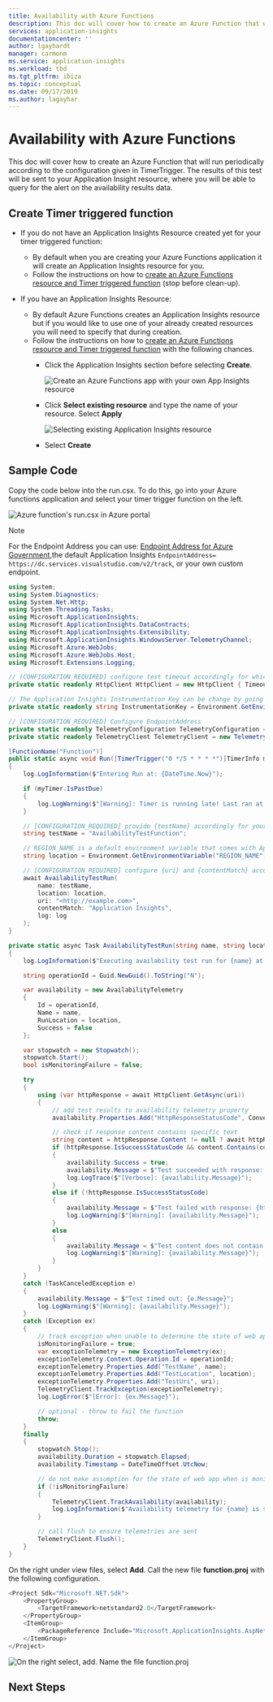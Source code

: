 ```yaml
---
title: Availability with Azure Functions 
description: This doc will cover how to create an Azure Function that will run periodically according to the configuration given in TimerTrigger. The results of this test will be sent to your Application Insight resource, where you will be able to query for the alert on the availability results data.
services: application-insights
documentationcenter: ''
author: lgayhardt
manager: carmonm
ms.service: application-insights
ms.workload: tbd
ms.tgt_pltfrm: ibiza
ms.topic: conceptual
ms.date: 09/17/2019
ms.author: lagayhar
---
```


# Availability with Azure Functions

This doc will cover how to create an Azure Function that will run periodically according to the configuration given in TimerTrigger. The results of this test will be sent to your Application Insight resource, where you will be able to query for the alert on the availability results data.

## Create Timer triggered function

- If you do not have an Application Insights Resource created yet for your timer triggered function:
    - By default when you are creating your Azure Functions application it will create an Application Insights resource for you.
    - Follow the instructions on how to [create an Azure Functions resource and Timer triggered function](https://docs.microsoft.com/azure/azure-functions/functions-create-scheduled-function) (stop before clean-up).

- If you have an Application Insights Resource:
    - By default Azure Functions creates an Application Insights resource but if you would like to use one of your already created resources you will need to specify that during creation.
    - Follow the instructions on how to [create an Azure Functions resource and Timer triggered function](https://docs.microsoft.com/azure/azure-functions/functions-create-scheduled-function) with the following chances.
        -  Click the Application Insights section before selecting **Create**.

            ![ Create an Azure Functions app with your own App Insights resource](media/availability-azure-function/create-function-app.png)

        - Click **Select existing resource** and type the name of your resource. Select **Apply**

            ![Selecting existing Application Insights resource](media/availability-azure-function/app-insights-resource.png)

        - Select **Create**

## Sample Code

Copy the code below into the run.csx. To do this, go into your Azure functions application and select your timer trigger function on the left.

![Azure function's run.csx in Azure portal](media/availability-azure-function/runcsx.png)

> [!NOTE]
> For the Endpoint Address you can use: [Endpoint Address for Azure Government](https://docs.microsoft.com/en-us/azure/azure-government/documentation-government-services-monitoringandmanagement#application-insights),the default Application Insights ```EndpointAddress= https://dc.services.visualstudio.com/v2/track```, or your own custom endpoint.

```C#
using System;
using System.Diagnostics;
using System.Net.Http;
using System.Threading.Tasks;
using Microsoft.ApplicationInsights;
using Microsoft.ApplicationInsights.DataContracts;
using Microsoft.ApplicationInsights.Extensibility;
using Microsoft.ApplicationInsights.WindowsServer.TelemetryChannel;
using Microsoft.Azure.WebJobs;
using Microsoft.Azure.WebJobs.Host;
using Microsoft.Extensions.Logging;

// [CONFIGURATION_REQUIRED] configure test timeout accordingly for which your request should run
private static readonly HttpClient HttpClient = new HttpClient { Timeout = TimeSpan.FromSeconds(30) };

// The Application Insights Instrumentation Key can be change by going the overview page of your Function App, selecting configuration, and changing the value of APPINSIGHTS_INSTRUMENTATIONKEY
private static readonly string InstrumentationKey = Environment.GetEnvironmentVariable("APPINSIGHTS_INSTRUMENTATIONKEY");

// [CONFIGURATION_REQUIRED] Configure EndpointAddress
private static readonly TelemetryConfiguration TelemetryConfiguration = new TelemetryConfiguration(InstrumentationKey, new ServerTelemetryChannel() { EndpointAddress = "<EndpointAddress>" });
private static readonly TelemetryClient TelemetryClient = new TelemetryClient(TelemetryConfiguration);

[FunctionName("Function")]
public static async void Run([TimerTrigger("0 */5 * * * *")]TimerInfo myTimer, ILogger log)
{
    log.LogInformation($"Entering Run at: {DateTime.Now}");

    if (myTimer.IsPastDue)
    {
        log.LogWarning($"[Warning]: Timer is running late! Last ran at: {myTimer.ScheduleStatus.Last}");
    }

    // [CONFIGURATION_REQUIRED] provide {testName} accordingly for your test function
    string testName = "AvailabilityTestFunction";

    // REGION_NAME is a default environment variable that comes with App Service
    string location = Environment.GetEnvironmentVariable("REGION_NAME");

    // [CONFIGURATION_REQUIRED] configure {uri} and {contentMatch} accordingly for your web app. {uri} is the website that you are testing the availability of. If {contentMatch} is present on the page, the test will succeed, otherwise it will fail.  
    await AvailabilityTestRun(
        name: testName,
        location: location,
        uri: "<http://example.com>",
        contentMatch: "Application Insights",
        log: log
    );
}

private static async Task AvailabilityTestRun(string name, string location, string uri, string contentMatch, ILogger log)
{
    log.LogInformation($"Executing availability test run for {name} at: {DateTime.Now}");

    string operationId = Guid.NewGuid().ToString("N");

    var availability = new AvailabilityTelemetry
    {
        Id = operationId,
        Name = name,
        RunLocation = location,
        Success = false
    };

    var stopwatch = new Stopwatch();
    stopwatch.Start();
    bool isMonitoringFailure = false;

    try
    {
        using (var httpResponse = await HttpClient.GetAsync(uri))
        {
            // add test results to availability telemetry property
            availability.Properties.Add("HttpResponseStatusCode", Convert.ToInt32(httpResponse.StatusCode).ToString());

            // check if response content contains specific text
            string content = httpResponse.Content != null ? await httpResponse.Content.ReadAsStringAsync() : "";
            if (httpResponse.IsSuccessStatusCode && content.Contains(contentMatch))
            {
                availability.Success = true;
                availability.Message = $"Test succeeded with response: {httpResponse.StatusCode}";
                log.LogTrace($"[Verbose]: {availability.Message}");
            }
            else if (!httpResponse.IsSuccessStatusCode)
            {
                availability.Message = $"Test failed with response: {httpResponse.StatusCode}";
                log.LogWarning($"[Warning]: {availability.Message}");
            }
            else
            {
                availability.Message = $"Test content does not contain: {contentMatch}";
                log.LogWarning($"[Warning]: {availability.Message}");
            }
        }
    }
    catch (TaskCanceledException e)
    {
        availability.Message = $"Test timed out: {e.Message}";
        log.LogWarning($"[Warning]: {availability.Message}");
    }
    catch (Exception ex)
    {
        // track exception when unable to determine the state of web app
        isMonitoringFailure = true;
        var exceptionTelemetry = new ExceptionTelemetry(ex);
        exceptionTelemetry.Context.Operation.Id = operationId;
        exceptionTelemetry.Properties.Add("TestName", name);
        exceptionTelemetry.Properties.Add("TestLocation", location);
        exceptionTelemetry.Properties.Add("TestUri", uri);
        TelemetryClient.TrackException(exceptionTelemetry);
        log.LogError($"[Error]: {ex.Message}");

        // optional - throw to fail the function
        throw;
    }
    finally
    {
        stopwatch.Stop();
        availability.Duration = stopwatch.Elapsed;
        availability.Timestamp = DateTimeOffset.UtcNow;

        // do not make assumption for the state of web app when is monitoring failure
        if (!isMonitoringFailure)
        {
            TelemetryClient.TrackAvailability(availability);
            log.LogInformation($"Availability telemetry for {name} is sent.");
        }

        // call flush to ensure telemetries are sent
        TelemetryClient.Flush();
    }
}
```

On the right under view files, select **Add**. Call the new file **function.proj** with the following configuration.

```C#
<Project Sdk="Microsoft.NET.Sdk">
    <PropertyGroup>
        <TargetFramework>netstandard2.0</TargetFramework>
    </PropertyGroup>
    <ItemGroup>
        <PackageReference Include="Microsoft.ApplicationInsights.AspNetCore" Version="2.6.1" />
    </ItemGroup>
</Project>

```

![On the right select, add. Name the file function.proj](media/availability-azure-function/addfile.png)

## Next Steps